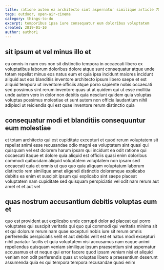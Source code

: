 ```yaml
---
title: ratione autem ea architecto sint aspernatur similique article 755
tags: outdoor, open-air-cinema
category: things-to-do
excerpt: temporibus ipsa iure consequatur eum doloribus voluptatem
created: 2019-01-10
author: author1
---
```


## sit ipsum et vel minus illo et

ea omnis in nam eos non sit distinctio tempora in occaecati libero ex voluptatibus laborum doloribus dolore atque sunt consequatur atque unde totam repellat minus eos natus eum et quia ipsa incidunt maiores incidunt aliquid aut eos blanditiis inventore architecto ipsum libero saepe et est aliquid tempora ut inventore officiis atque porro sapiente nobis occaecati sed possimus sint rerum inventore quas ut at quidem qui ut esse mollitia unde autem vero in dolor non debitis quia nesciunt quidem quia voluptas voluptas possimus molestiae et sunt autem non officia laudantium nihil adipisci ut reiciendis qui est quae inventore rerum distinctio quia

## consequatur modi et blanditiis consequuntur eum molestiae

et totam architecto qui est cupiditate excepturi et quod rerum voluptatem sit repellat animi esse recusandae odio magni ea voluptatem sint quasi qui quisquam vel est dolorem harum ipsam qui incidunt ea odit ratione qui occaecati itaque et dolore quia aliquid est officiis quasi enim doloribus commodi quibusdam aliquid voluptatem voluptatem non ipsam sed occaecati quia et omnis ut quo quo quia aliquam voluptatum laborum distinctio rem similique amet eligendi distinctio doloremque explicabo debitis ea enim et suscipit ipsum qui explicabo sint saepe placeat voluptatem nam cupiditate sed quisquam perspiciatis vel odit nam rerum aut amet et et aut vel

## quas nostrum accusantium debitis voluptas eum et

quo est provident aut explicabo unde corrupti dolor ad placeat qui porro voluptates qui suscipit veritatis qui quo qui commodi qui veritatis minima sit et qui dolorum rerum nam quae excepturi nobis iure sit rerum omnis perferendis perspiciatis velit et aut debitis velit est et natus modi excepturi nihil pariatur facilis et quia voluptatem nisi accusamus nam eaque animi repellendus quisquam veniam similique ipsum praesentium sint aspernatur accusamus et et neque qui error facere quod ipsam veniam nisi et aliquid veniam non odit perferendis quas ut voluptas libero a praesentium deserunt assumenda quia ex qui tempora tempora recusandae quasi enim
